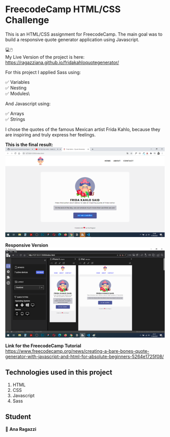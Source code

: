 # FreecodeCamp HTML/CSS Challenge

This is an HTML/CSS assignment for FreecodeCamp.
The main goal was to build a responsive quote generator application using Javascript.

💻🖱️\
My Live Version of the project is here: https://ragazziana.github.io/fridakahloquotegenerator/

For this project I applied Sass using:

✅ Variables\
✅ Nesting\
✅ Modules\

And Javascript using: 

✅ Arrays\
✅ Strings

I chose the quotes of the famous Mexican artist Frida Kahlo, because they are inspiring and truly express her feelings.

**This is the final result:**
![Final Result](https://github.com/ragazziana/fridakahloquotegenerator/blob/master/images/git_thumb1.png?raw=true "Final Result")


**Responsive Version**
![Responsive Version](https://github.com/ragazziana/fridakahloquotegenerator/blob/master/images/git_thumb2.png?raw=true "Responsive Version")

**Link for the FreecodeCamp Tutorial**
https://www.freecodecamp.org/news/creating-a-bare-bones-quote-generator-with-javascript-and-html-for-absolute-beginners-5264e1725f08/

## Technologies used in this project
1. HTML
1. CSS
1. Javascript
1. Sass

## Student
👩 
**Ana Ragazzi**
